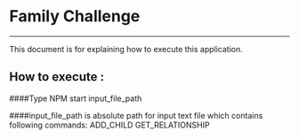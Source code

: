 # Family Challenge
***
This document is for explaining how to execute this application.

## How to execute :
####Type NPM start input_file_path

####input_file_path is absolute path for input text file which contains following commands:
ADD_CHILD
GET_RELATIONSHIP


